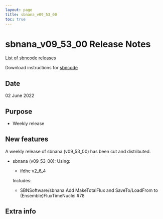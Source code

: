 ```yaml
---
layout: page
title: sbnana_v09_53_00
toc: true
---
```


sbnana_v09_53_00 Release Notes
=======================================================================================

[List of sbncode releases](https://sbnsoftware.github.io/AnalysisInfrastructure/ReleaseManagement/Releases/List_of_SBN_code_releases)

Download instructions for [sbncode]()

Date
---------------------------------------------------
02 June 2022

Purpose
---------------------------------------------------
* Weekly release

New features
---------------------------------------------------
A weekly release of sbnana (v09_53_00)  has been cut and distributed.

* sbnana (v09_53_00):
  Using:
  * ifdhc            v2_6_4
 
  Includes:
  * SBNSoftware/sbnana Add MakeTotalFlux and SaveTo/LoadFrom to (Ensemble)FluxTimeNuclei #78


Extra info
---------------------------------------------------
